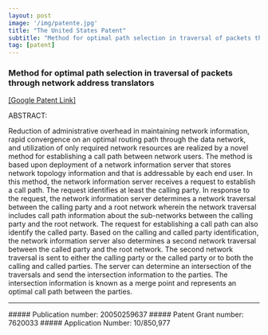 ```yaml
---
layout: post
image: '/img/patente.jpg'
title: "The United States Patent"
subtitle: "Method for optimal path selection in traversal of packets through network address translators"
tag: [patent]
---
```


### Method for optimal path selection in traversal of packets through network address translators

[[Google Patent Link]](https://patents.google.com/patent/US20050259637A1/en)

ABSTRACT:   

Reduction of administrative overhead in maintaining network information, rapid convergence on an optimal routing path through the data network, and utilization of only required network resources are realized by a novel method for establishing a call path between network users. The method is based upon deployment of a network information server that stores network topology information and that is addressable by each end user. In this method, the network information server receives a request to establish a call path. The request identifies at least the calling party. In response to the request, the network information server determines a network traversal between the calling party and a root network wherein the network traversal includes call path information about the sub-networks between the calling party and the root network. The request for establishing a call path can also identify the called party. Based on the calling and called party identification, the network information server also determines a second network traversal between the called party and the root network. The second network traversal is sent to either the calling party or the called party or to both the calling and called parties. The server can determine an intersection of the traversals and send the intersection information to the parties. The intersection information is known as a merge point and represents an optimal call path between the parties.

<hr>
##### Publication number: 20050259637   
##### Patent Grant number: 7620033   
##### Application Number: 10/850,977   



